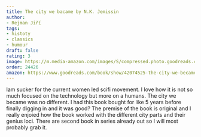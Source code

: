 ```yaml
---
title: The city we bacame by N.K. Jemissin
author:
- Rejman Jiří
tags:
- histoty
- classics
- humour
draft: false
rating: 3
image: https://m.media-amazon.com/images/S/compressed.photo.goodreads.com/books/1585327950i/42074525.jpg
order: 24426
amazon: https://www.goodreads.com/book/show/42074525-the-city-we-became
---
```


Iam sucker for the current women led scifi movement. I love how it is not so much focused on the technology but more on a humans. The city we became was no different. I had this book bought for like 5 years before finally digging in and it was good? The premise of the book is original and I really enjoied how the book worked with the different city parts and their genius loci. There are second book in series already out so I will most probably grab it.

<!--more-->
